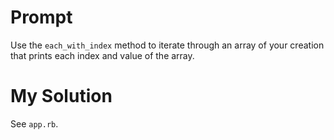 # Prompt

Use the `each_with_index` method to iterate through an array of your creation that prints each index and value of the array.

# My Solution

See `app.rb`.
